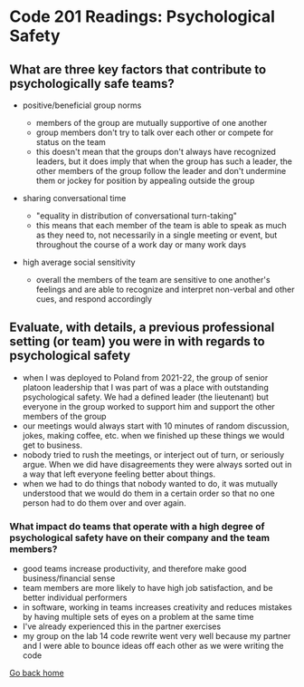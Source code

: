 # Code 201 Readings: Psychological Safety

## What are three key factors that contribute to psychologically safe teams?

- positive/beneficial group norms
  - members of the group are mutually supportive of one another
  - group members don't try to talk over each other or compete for status on the team
  - this doesn't mean that the groups don't always have recognized leaders, but it does imply that when the group has such a leader, the other members of the group follow the leader and don't undermine them or jockey for position by appealing outside the group

- sharing conversational time
  - "equality in distribution of conversational turn-taking"
  - this means that each member of the team is able to speak as much as they need to, not necessarily in a single meeting or event, but throughout the course of a work day or many work days

- high average social sensitivity
  - overall the members of the team are sensitive to one another's feelings and are able to recognize and interpret non-verbal and other cues, and respond accordingly

## Evaluate, with details, a previous professional setting (or team) you were in with regards to psychological safety

- when I was deployed to Poland from 2021-22, the group of senior platoon leadership that I was part of was a place with outstanding psychological safety. We had a defined leader (the lieutenant) but everyone in the group worked to support him and support the other members of the group
- our meetings would always start with 10 minutes of random discussion, jokes, making coffee, etc. when we finished up these things we would get to business.
- nobody tried to rush the meetings, or interject out of turn, or seriously argue. When we did have disagreements they were always sorted out in a way that left everyone feeling better about things.
- when we had to do things that nobody wanted to do, it was mutually understood that we would do them in a certain order so that no one person had to do them over and over again.

### What impact do teams that operate with a high degree of psychological safety have on their company and the team members?

- good teams increase productivity, and therefore make good business/financial sense
- team members are more likely to have high job satisfaction, and be better individual performers
- in software, working in teams increases creativity and reduces mistakes by having multiple sets of eyes on a problem at the same time
- I've already experienced this in the partner exercises
- my group on the lab 14 code rewrite went very well because my partner and I were able to bounce ideas off each other as we were writing the code

[Go back home](/reading-notes/)
